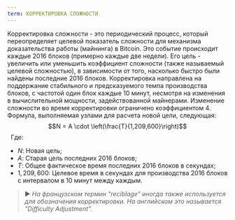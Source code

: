 ```yaml
---
term: КОРРЕКТИРОВКА СЛОЖНОСТИ
---
```


Корректировка сложности - это периодический процесс, который переопределяет целевой показатель сложности для механизма доказательства работы (майнинга) в Bitcoin. Это событие происходит каждые 2016 блоков (примерно каждые две недели). Его цель - увеличить или уменьшить коэффициент сложности (также называемый целевой сложностью), в зависимости от того, насколько быстро были найдены последние 2016 блоков. Корректировка направлена на поддержание стабильного и предсказуемого темпа производства блоков, с частотой один блок каждые 10 минут, несмотря на изменения в вычислительной мощности, задействованной майнерами. Изменение сложности во время корректировки ограничено коэффициентом 4. Формула, выполняемая узлами для расчета новой цели, следующая:
$$N = A \cdot \left(\frac{T}{1,209,600}\right)$$
&nbsp;
Где:
* $N$: Новая цель;
* $A$: Старая цель последних 2016 блоков;
* $T$: Общее фактическое время последних 2016 блоков в секундах;
* $1,209,600$: Целевое время в секундах для производства 2016 блоков с интервалом в 10 минут между каждым.

> ► *На французском термин "reciblage" иногда также используется для обозначения корректировки. На английском это называется "Difficulty Adjustment".*